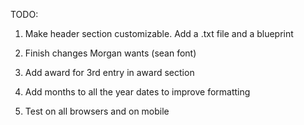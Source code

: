 TODO:

1. Make header section customizable. Add a .txt file and a blueprint

2. Finish changes Morgan wants (sean font)

3. Add award for 3rd entry in award section

4. Add months to all the year dates to improve formatting

5. Test on all browsers and on mobile
